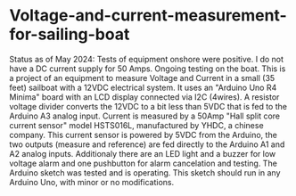 # Voltage-and-current-measurement-for-sailing-boat
Status as of May 2024: Tests of equipment onshore were positive. I do not have a DC current supply for 50 Amps. 
Ongoing testing on the boat.
This is a project of an equipment to measure Voltage and Current in a small (35 feet) sailboat with a 12VDC electrical system.
It uses an "Arduino Uno R4 Minima" board with an LCD display connected via I2C (4wires).
A resistor voltage divider converts the 12VDC to a bit less than 5VDC that is fed to the Arduino A3 analog input.
Current is measured by a 50Amp "Hall split core current sensor" model HSTS016L, manufactured by YHDC, a chinese company.
This current sensor is powered by 5VDC from the Arduino, the two outputs (measure and reference) are fed directly to the Arduino A1 and A2 analog inputs.
Additionaly there are an LED light and a buzzer for low voltage alarm and one pushbutton for alarm cancelation and testing. 
The Arduino sketch was tested and is operating. This sketch should run in any Arduino Uno, with minor or no modifications.
